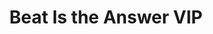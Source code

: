 ---
layout: post
title:  "Beat Is the Answer VIP"
postImg: /images/bita_vip_tiny.png
episodeNumber: 14
soundcloudPodcast: 463278213
spotifySong: 6rlk2I8TGW7n2zwMwOygoV?si=Lap0HOF9RBqgZ5TVoi7xwg
soundcloudStream: beat-is-the-answer-vip
---